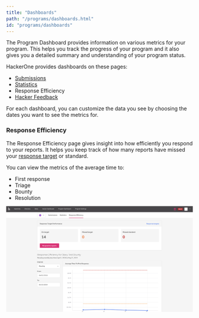 ```yaml
---
title: "Dashboards"
path: "/programs/dashboards.html"
id: "programs/dashboards"
---
```


The Program Dashboard provides information on various metrics for your program. This helps you track the progress of your program and it also gives you a detailed summary and understanding of your program status.

HackerOne provides dashboards on these pages:
* [Submissions](/programs/submissions-dashboard.html)
* [Statistics](/programs/statistics-dashboard.html)
* Response Efficiency
* [Hacker Feedback](hacker-feedback-dashboard.html)

For each dashboard, you can customize the data you see by choosing the dates you want to see the metrics for.

### Response Efficiency
The Response Efficiency page gives insight into how efficiently you respond to your reports. It helps you keep track of how many reports have missed your [response target](response-targets.html) or standard.

You can view the metrics of the average time to:
* First response
* Triage
* Bounty
* Resolution

![image](./images/dashboard-response-efficiency.png)

